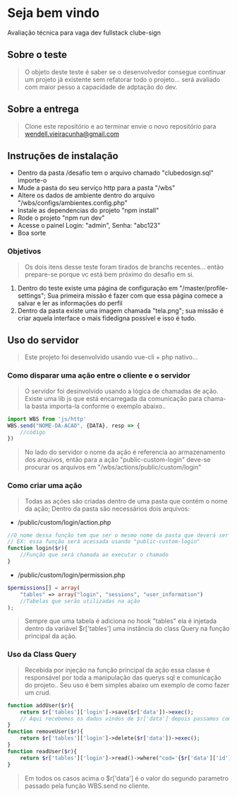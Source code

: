 # Seja bem vindo
Avaliação técnica para vaga dev fullstack clube-sign
## Sobre o teste
> O objeto deste teste é saber se o desenvolvedor consegue continuar um projeto já existente sem refatorar todo o projeto... será avaliado com maior pesso a capacidade de adptação do dev.
## Sobre a entrega 
> Clone este repositório e ao terminar envie o novo repositório para wendell.vieiracunha@gmail.com
## Instruções de instalação
- Dentro da pasta /desafio tem o arquivo chamado "clubedosign.sql" importe-o
- Mude a pasta do seu serviço http para a pasta "/wbs" 
- Altere os dados de ambiente dentro do arquivo "/wbs/configs/ambientes.config.php"
- Instale as dependencias do projeto "npm install"
- Rode o projeto "npm run dev"
- Acesse o painel Login: "admin", Senha: "abc123"
- Boa sorte
### Objetivos
> Os dois itens desse teste foram tirados de branchs recentes... então prepare-se porque vc está bem próximo do desafio em si.
1) Dentro do teste existe uma página de configuração em "/master/profile-settings"; Sua primeira missão é fazer com que essa página comece a salvar e ler as informações do perfil
2) Dentro da pasta existe uma imagem chamada "tela.png"; sua missão é criar aquela interface o mais fidedigna possível e isso é tudo.


## Uso do servidor
> Este projeto foi desenvolvido usando vue-cli + php nativo...

### Como disparar uma ação entre o cliente e o servidor
> O servidor foi desinvolvido usando a lógica de chamadas de ação. 
> Existe uma lib js que está encarregada da comunicação para chama-la basta importa-la conforme o exemplo abaixo..
```js
import WBS from 'js/http'
WBS.send("NOME-DA-ACAO", {DATA}, resp => {
    //código
})
```
> No lado do servidor o nome da ação é referencia ao armazenamento dos arquivos, então para a ação "public-custom-login" deve-se procurar os arquivos em "/wbs/actions/public/custom/login"
### Como criar uma ação
> Todas as ações são criadas dentro de uma pasta que contém o nome da ação; Dentro da pasta são necessários dois arquivos:
- /public/custom/login/action.php
```php
//O nome dessa função tem que ser o mesmo nome da pasta que deverá ser como será chamada a ação
// EX: essa função será acessada usando "public-custom-login"
function login($r){
    //Função que será chamada ao executar o chamado
}
```
- /public/custom/login/permission.php
```php
$permissions[] = array(
    "tables" => array("login", "sessions", "user_information")
    //Tabelas que serão utilizadas na ação
);
```
> Sempre que uma tabela é adiciona no hook "tables" ela é injetada dentro da variável $r['tables'] uma instância do class Query na função principal da ação.

### Uso da Class Query
> Recebida por injeção na função principal da ação essa classe é responsável por toda a manipulação das querys sql e comunicação do projeto..
> Seu uso é bem simples abaixo um exemplo de como fazer um crud.
```php
function addUser($r){
    return $r['tables']['login']->save($r['data'])->exec();
    // Aqui recebemos os dados vindos de $r['data'] depois passamos como argumento para o methodo save e executamos a função com o metodo exec.
}
function removeUser($r){
    return $r['tables']['login']->delete($r['data'])->exec();
}
function readUser($r){
    return $r['tables']['login']->read()->where("cod='{$r['data']['id']}'")->toArray();
}
```
> Em todos os casos acima o $r['data'] é o valor do segundo parametro passado pela função WBS.send no cliente.


